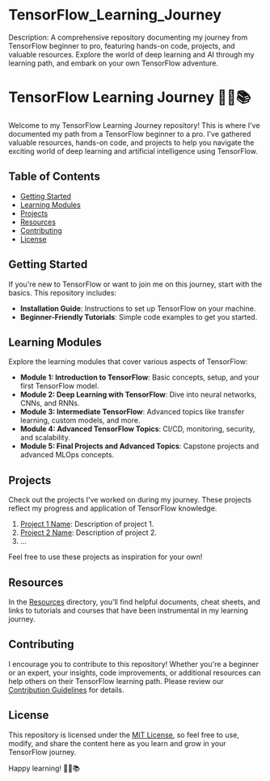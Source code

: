# TensorFlow_Learning_Journey
Description: A comprehensive repository documenting my journey from TensorFlow beginner to pro, featuring hands-on code, projects, and valuable resources. Explore the world of deep learning and AI through my learning path, and embark on your own TensorFlow adventure.

# TensorFlow Learning Journey 🚀🤖📚

Welcome to my TensorFlow Learning Journey repository! This is where I've documented my path from a TensorFlow beginner to a pro. I've gathered valuable resources, hands-on code, and projects to help you navigate the exciting world of deep learning and artificial intelligence using TensorFlow.

## Table of Contents
- [Getting Started](#getting-started)
- [Learning Modules](#learning-modules)
- [Projects](#projects)
- [Resources](#resources)
- [Contributing](#contributing)
- [License](#license)

## Getting Started

If you're new to TensorFlow or want to join me on this journey, start with the basics. This repository includes:

- **Installation Guide**: Instructions to set up TensorFlow on your machine.
- **Beginner-Friendly Tutorials**: Simple code examples to get you started.

## Learning Modules

Explore the learning modules that cover various aspects of TensorFlow:

- **Module 1: Introduction to TensorFlow**: Basic concepts, setup, and your first TensorFlow model.
- **Module 2: Deep Learning with TensorFlow**: Dive into neural networks, CNNs, and RNNs.
- **Module 3: Intermediate TensorFlow**: Advanced topics like transfer learning, custom models, and more.
- **Module 4: Advanced TensorFlow Topics**: CI/CD, monitoring, security, and scalability.
- **Module 5: Final Projects and Advanced Topics**: Capstone projects and advanced MLOps concepts.

## Projects

Check out the projects I've worked on during my journey. These projects reflect my progress and application of TensorFlow knowledge.

1. [Project 1 Name](link-to-project-1): Description of project 1.
2. [Project 2 Name](link-to-project-2): Description of project 2.
3. ...

Feel free to use these projects as inspiration for your own!

## Resources

In the [Resources](/resources) directory, you'll find helpful documents, cheat sheets, and links to tutorials and courses that have been instrumental in my learning journey.

## Contributing

I encourage you to contribute to this repository! Whether you're a beginner or an expert, your insights, code improvements, or additional resources can help others on their TensorFlow learning path. Please review our [Contribution Guidelines](CONTRIBUTING.md) for details.

## License

This repository is licensed under the [MIT License](LICENSE), so feel free to use, modify, and share the content here as you learn and grow in your TensorFlow journey.

Happy learning! 🚀🤖📚
